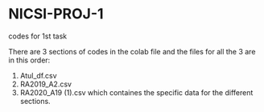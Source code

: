 # NICSI-PROJ-1
codes for 1st task

There are 3 sections of codes in the colab file and the files for all the 3 are in this order:
1. Atul_df.csv
2. RA2019_A2.csv
3. RA2020_A19 (1).csv
which containes the specific data for the different sections.
